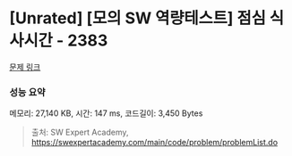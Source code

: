 # [Unrated] [모의 SW 역량테스트] 점심 식사시간 - 2383 

[문제 링크](https://swexpertacademy.com/main/code/problem/problemDetail.do?contestProbId=AV5-BEE6AK0DFAVl) 

### 성능 요약

메모리: 27,140 KB, 시간: 147 ms, 코드길이: 3,450 Bytes



> 출처: SW Expert Academy, https://swexpertacademy.com/main/code/problem/problemList.do